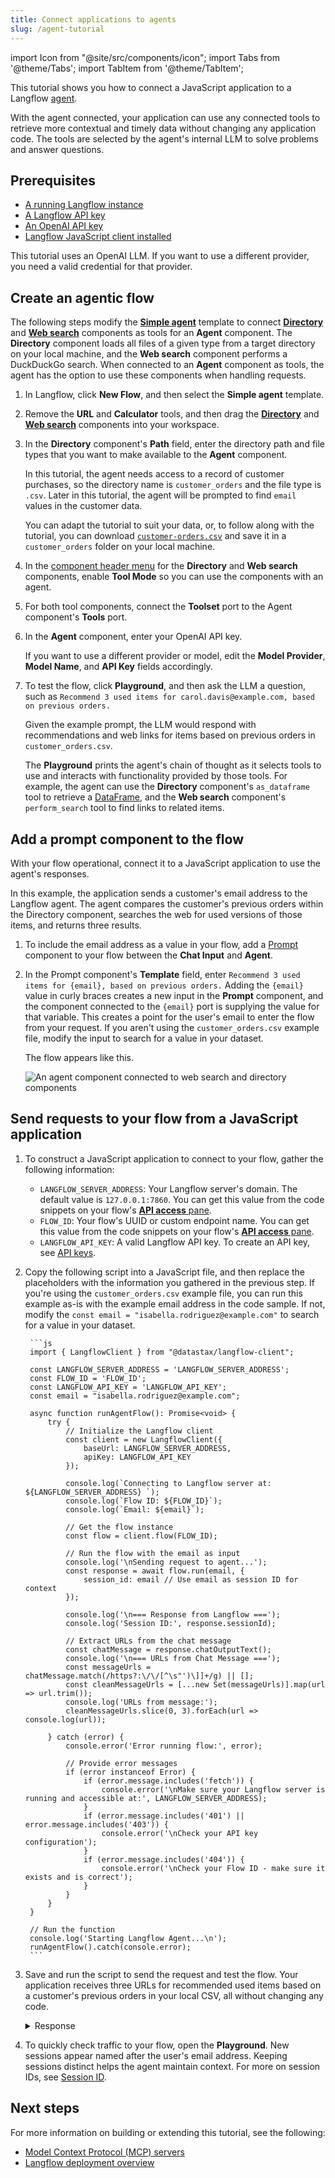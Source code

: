 ```yaml
---
title: Connect applications to agents
slug: /agent-tutorial
---
```


import Icon from "@site/src/components/icon";
import Tabs from '@theme/Tabs';
import TabItem from '@theme/TabItem';

This tutorial shows you how to connect a JavaScript application to a Langflow [agent](/agents).

With the agent connected, your application can use any connected tools to retrieve more contextual and timely data without changing any application code. The tools are selected by the agent's internal LLM to solve problems and answer questions.

## Prerequisites

- [A running Langflow instance](/get-started-installation)
- [A Langflow API key](/configuration-api-keys)
- [An OpenAI API key](https://platform.openai.com/api-keys)
- [Langflow JavaScript client installed](/typescript-client)

This tutorial uses an OpenAI LLM. If you want to use a different provider, you need a valid credential for that provider.

## Create an agentic flow

The following steps modify the [**Simple agent**](/simple-agent) template to connect [**Directory**](/components-data#directory) and [**Web search**](/components-data#web-search) components as tools for an **Agent** component.
The **Directory** component loads all files of a given type from a target directory on your local machine, and the **Web search** component performs a DuckDuckGo search.
When connected to an **Agent** component as tools, the agent has the option to use these components when handling requests.

1. In Langflow, click **New Flow**, and then select the **Simple agent** template.
2. Remove the **URL** and **Calculator** tools, and  then drag the [**Directory**](/components-data#directory) and [**Web search**](/components-data#web-search) components into your workspace.
3. In the **Directory** component's **Path** field, enter the directory path and file types that you want to make available to the **Agent** component.

    In this tutorial,  the agent needs access to a record of customer purchases, so the directory name is `customer_orders` and the file type is `.csv`. Later in this tutorial, the agent will be prompted to find `email` values in the customer data.

    You can adapt the tutorial to suit your data, or, to follow along with the tutorial, you can download [`customer-orders.csv`](/files/customer_orders/customer_orders.csv) and save it in a `customer_orders` folder on your local machine.
4. In the [component header menu](/concepts-components#component-menus) for the **Directory** and **Web search** components, enable **Tool Mode** so you can use the components with an agent.

5. For both tool components, connect the **Toolset** port to the Agent component's **Tools** port.
6. In the **Agent** component, enter your OpenAI API key.

    If you want to use a different provider or model, edit the **Model Provider**, **Model Name**, and **API Key** fields accordingly.

7. To test the flow, click <Icon name="Play" aria-hidden="true" /> **Playground**, and then ask the LLM a question, such as `Recommend 3 used items for carol.davis@example.com, based on previous orders.`

    Given the example prompt, the LLM would respond with recommendations and web links for items based on previous orders in `customer_orders.csv`.

    The **Playground** prints the agent's chain of thought as it selects tools to use and interacts with functionality provided by those tools.
    For example, the agent can use the **Directory** component's `as_dataframe` tool to retrieve a [DataFrame](/concepts-objects#dataframe-object), and the **Web search** component's `perform_search` tool to find links to related items.

## Add a prompt component to the flow

With your flow operational, connect it to a JavaScript application to use the agent's responses.

In this example, the application sends a customer's email address to the Langflow agent. The agent compares the customer's previous orders within the Directory component, searches the web for used versions of those items, and returns three results.

1. To include the email address as a value in your flow, add a [Prompt](/components-prompts) component to your flow between the **Chat Input** and **Agent**.
2. In the Prompt component's **Template** field, enter `Recommend 3 used items for {email}, based on previous orders.`
Adding the `{email}` value in curly braces creates a new input in the **Prompt** component, and the component connected to the `{email}` port is supplying the value for that variable.
This creates a point for the user's email to enter the flow from your request.
If you aren't using the `customer_orders.csv` example file, modify the input to search for a value in your dataset.

    The flow appears like this.

    ![An agent component connected to web search and directory components](/img/tutorial-agent-with-directory.png)

## Send requests to your flow from a JavaScript application

1. To construct a JavaScript application to connect to your flow, gather the following information:

    * `LANGFLOW_SERVER_ADDRESS`: Your Langflow server's domain. The default value is `127.0.0.1:7860`. You can get this value from the code snippets on your flow's [**API access** pane](/concepts-publish#api-access).
    * `FLOW_ID`: Your flow's UUID or custom endpoint name. You can get this value from the code snippets on your flow's [**API access** pane](/concepts-publish#api-access).
    * `LANGFLOW_API_KEY`: A valid Langflow API key. To create an API key, see [API keys](/configuration-api-keys).

2. Copy the following script into a JavaScript file, and then replace the placeholders with the information you gathered in the previous step.
If you're using the `customer_orders.csv` example file, you can run this example as-is with the example email address in the code sample.
If not, modify the `const email = "isabella.rodriguez@example.com"` to search for a value in your dataset.

        ```js
        import { LangflowClient } from "@datastax/langflow-client";

        const LANGFLOW_SERVER_ADDRESS = 'LANGFLOW_SERVER_ADDRESS';
        const FLOW_ID = 'FLOW_ID';
        const LANGFLOW_API_KEY = 'LANGFLOW_API_KEY';
        const email = "isabella.rodriguez@example.com";

        async function runAgentFlow(): Promise<void> {
            try {
                // Initialize the Langflow client
                const client = new LangflowClient({
                    baseUrl: LANGFLOW_SERVER_ADDRESS,
                    apiKey: LANGFLOW_API_KEY
                });

                console.log(`Connecting to Langflow server at: ${LANGFLOW_SERVER_ADDRESS} `);
                console.log(`Flow ID: ${FLOW_ID}`);
                console.log(`Email: ${email}`);

                // Get the flow instance
                const flow = client.flow(FLOW_ID);

                // Run the flow with the email as input
                console.log('\nSending request to agent...');
                const response = await flow.run(email, {
                    session_id: email // Use email as session ID for context
                });

                console.log('\n=== Response from Langflow ===');
                console.log('Session ID:', response.sessionId);

                // Extract URLs from the chat message
                const chatMessage = response.chatOutputText();
                console.log('\n=== URLs from Chat Message ===');
                const messageUrls = chatMessage.match(/https?:\/\/[^\s"')\]]+/g) || [];
                const cleanMessageUrls = [...new Set(messageUrls)].map(url => url.trim());
                console.log('URLs from message:');
                cleanMessageUrls.slice(0, 3).forEach(url => console.log(url));

            } catch (error) {
                console.error('Error running flow:', error);

                // Provide error messages
                if (error instanceof Error) {
                    if (error.message.includes('fetch')) {
                        console.error('\nMake sure your Langflow server is running and accessible at:', LANGFLOW_SERVER_ADDRESS);
                    }
                    if (error.message.includes('401') || error.message.includes('403')) {
                        console.error('\nCheck your API key configuration');
                    }
                    if (error.message.includes('404')) {
                        console.error('\nCheck your Flow ID - make sure it exists and is correct');
                    }
                }
            }
        }

        // Run the function
        console.log('Starting Langflow Agent...\n');
        runAgentFlow().catch(console.error);
        ```

3.  Save and run the script to send the request and test the flow.
    Your application receives three URLs for recommended used items based on a customer's previous orders in your local CSV, all without changing any code.
    <details closed>
    <summary>Response</summary>

    The following is an example of a response returned from this tutorial's flow. Due to the nature of LLMs and variations in your inputs, your response might be different.

    ```
    Starting Langflow Agent...

    Connecting to Langflow server at: http://localhost:7860
    Flow ID: local-db-search
    Email: isabella.rodriguez@example.com

    Sending request to agent...

    === Response from Langflow ===
    Session ID: isabella.rodriguez@example.com

    URLs found:
    https://www.facebook.com/marketplace/258164108225783/electronics/
    https://www.facebook.com/marketplace/458332108944152/furniture/
    https://www.facebook.com/marketplace/613732137493719/kitchen-cabinets/
    ```

    </details>

4.  To quickly check traffic to your flow, open the **Playground**.
    New sessions appear named after the user's email address.
    Keeping sessions distinct helps the agent maintain context. For more on session IDs, see [Session ID](/session-id).

## Next steps

For more information on building or extending this tutorial, see the following:

* [Model Context Protocol (MCP) servers](/mcp-server)
* [Langflow deployment overview](/deployment-overview)